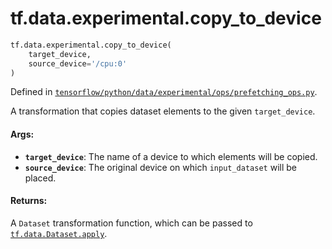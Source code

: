 <div itemscope itemtype="http://developers.google.com/ReferenceObject">
<meta itemprop="name" content="tf.data.experimental.copy_to_device" />
<meta itemprop="path" content="Stable" />
</div>

# tf.data.experimental.copy_to_device

``` python
tf.data.experimental.copy_to_device(
    target_device,
    source_device='/cpu:0'
)
```



Defined in [`tensorflow/python/data/experimental/ops/prefetching_ops.py`](/code/stable/tensorflow/python/data/experimental/ops/prefetching_ops.py).

A transformation that copies dataset elements to the given `target_device`.

#### Args:

* <b>`target_device`</b>: The name of a device to which elements will be copied.
* <b>`source_device`</b>: The original device on which `input_dataset` will be placed.


#### Returns:

A `Dataset` transformation function, which can be passed to
<a href="../../../tf/data/Dataset.md#apply"><code>tf.data.Dataset.apply</code></a>.